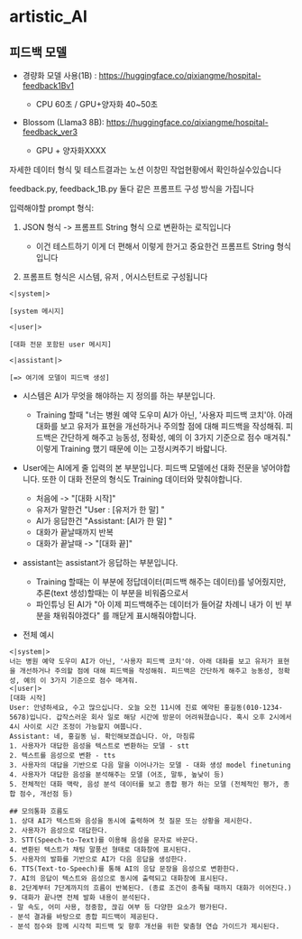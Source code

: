 # artistic_AI

## 피드백 모델

+ 경량화 모델 사용(1B) : https://huggingface.co/qixiangme/hospital-feedback1Bv1

   + CPU 60초 / GPU+양자화 40~50초

+ Blossom (Llama3 8B): https://huggingface.co/qixiangme/hospital-feedback_ver3

    + GPU + 양자화XXXX 

자세한 데이터 형식 및 테스트결과는 노션 이창민 작업현황에서 확인하실수있습니다


feedback.py, feedback_1B.py 둘다 같은 프롬프트 구성 방식을 가집니다

입력해야할 prompt 형식:

1. JSON 형식 -> 프롬프트 String 형식 으로 변환하는 로직입니다
   + 이건 테스트하기 이게 더 편해서 이렇게 한거고 중요한건 프롬프트 String 형식입니다
  
2. 프롬프트 형식은 시스템, 유저 , 어시스턴트로 구성됩니다

```
<|system|>

[system 메시지]

<|user|>

[대화 전문 포함된 user 메시지]

<|assistant|>

[=> 여기에 모델이 피드백 생성]
```

+ 시스템은 AI가 무엇을 해야하는 지 정의를 하는 부분입니다.
    + Training 할때 "너는 병원 예약 도우미 AI가 아닌, '사용자 피드백 코치'야. 아래 대화를 보고 유저가 표현을 개선하거나 주의할 점에 대해 피드백을 작성해줘. 피드백은 간단하게 해주고 능동성, 정확성, 예의 이 3가지 기준으로 점수 매겨줘." 이렇게 Training 했기 때문에 이는 고정시켜주기 바랇니다.
+ User에는 AI에게 줄 입력의 본 부분입니다. 피드백 모델에선 대화 전문을 넣어야합니다. 또한 이 대화 전문의 형식도 Training 데이터와 맞춰야합니다.
    + 처음에 -> "[대화 시작]"
    + 유저가 말한건 "User : [유저가 한 말] "
    + AI가 응답한건 "Assistant: [AI가 한 말] "
    + 대화가 끝날때까지 반복
    + 대화가 끝날때 -> "[대화 끝]"
+ assistant는 assistant가 응답하는 부분입니다.
    + Training 할때는 이 부분에 정답데이터(피드백 해주는 데이터)를 넣어줬지만, 추론(text 생성)할때는 이 부분을 비워줌으로서
    + 파인튜닝 된 AI가 "아 이제 피드백해주는 데이터가 들어갈 차례니 내가 이 빈 부분을 채워줘야겠다" 를 깨닫게 표시해줘야합니다.
 
+ 전체 예시
```
<|system|>
너는 병원 예약 도우미 AI가 아닌, '사용자 피드백 코치'야. 아래 대화를 보고 유저가 표현을 개선하거나 주의할 점에 대해 피드백을 작성해줘. 피드백은 간단하게 해주고 능동성, 정확성, 예의 이 3가지 기준으로 점수 매겨줘.
<|user|>
[대화 시작]
User: 안녕하세요, 수고 많으십니다. 오늘 오전 11시에 진료 예약된 홍길동(010-1234-5678)입니다. 갑작스러운 회사 일로 해당 시간에 방문이 어려워졌습니다. 혹시 오후 2시에서 4시 사이로 시간 조정이 가능할지 여쭙니다.
Assistant: 네, 홍길동 님. 확인해보겠습니다. 아, 마침류
1. 사용자가 대답한 음성을 텍스트로 변환하는 모델 - stt
2. 텍스트를 음성으로 변환 - tts
3. 사용자의 대답을 기반으로 다음 말을 이어나가는 모델 - 대화 생성 model finetuning
4. 사용자가 대답한 음성을 분석해주는 모델 (어조, 말투, 높낮이 등)
5. 전체적인 대화 맥락, 음성 분석 데이터를 보고 종합 평가 하는 모델 (전체적인 평가, 종합 점수, 개선점 등)

## 모의통화 흐름도
1. 상대 AI가 텍스트와 음성을 동시에 출력하며 첫 질문 또는 상황을 제시한다.
2. 사용자가 음성으로 대답한다.
3. STT(Speech-to-Text)를 이용해 음성을 문자로 바꾼다.
4. 변환된 텍스트가 채팅 말풍선 형태로 대화창에 표시된다.
5. 사용자의 발화를 기반으로 AI가 다음 응답을 생성한다.
6. TTS(Text-to-Speech)를 통해 AI의 응답 문장을 음성으로 변환한다.
7. AI의 응답이 텍스트와 음성으로 동시에 출력되고 대화창에 표시된다.
8. 2단계부터 7단계까지의 흐름이 반복된다. (종료 조건이 충족될 때까지 대화가 이어진다.)
9. 대화가 끝나면 전체 발화 내용이 분석된다.
- 말 속도, 어미 사용, 정중함, 끊김 여부 등 다양한 요소가 평가된다.
- 분석 결과를 바탕으로 종합 피드백이 제공된다.
- 분석 점수와 함께 시각적 피드백 및 향후 개선을 위한 맞춤형 연습 가이드가 제시된다.

